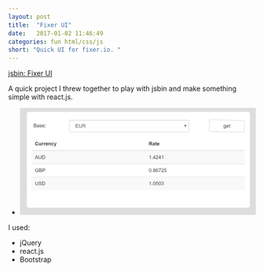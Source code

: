 ```yaml
---
layout: post
title:  "Fixer UI"
date:   2017-01-02 11:46:49
categories: fun html/css/js
short: "Quick UI for fixer.io. "
---
```


<a href="http://jsbin.com/pusiwifuhi/edit?html,output" class="btn">jsbin: Fixer UI</a>

A quick project I threw together to play with jsbin and make something simple with react.js.

<ul class="slides">
<li>
<a href="/css/images/fixer_screenshot.PNG">
<img alt="project page" src="/css/images/fixer_screenshot.PNG">
</a>
</li>
</ul>

I used:

 - jQuery
 - react.js
 - Bootstrap
